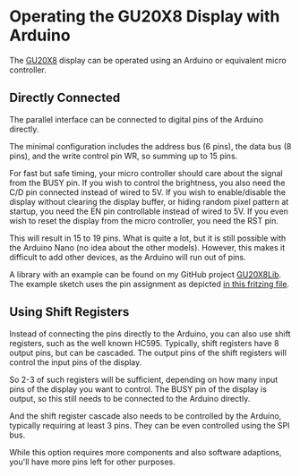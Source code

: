 # Operating the GU20X8 Display with Arduino

The [GU20X8](gu20x8.md) display can be operated using an Arduino or equivalent micro controller.

## Directly Connected

The parallel interface can be connected to digital pins of the Arduino directly.

The minimal configuration includes the address bus (6 pins), the data bus (8 pins), and the write control pin WR, so summing up to 15 pins.

For fast but safe timing, your micro controller should care about the signal from the BUSY pin.
If you wish to control the brightness, you also need the C/D pin connected instead of wired to 5V.
If you wish to enable/disable the display without clearing the display buffer, or hiding random pixel pattern at startup, you need the EN pin controllable instead of wired to 5V.
If you even wish to reset the display from the micro controller, you need the RST pin.

This will result in 15 to 19 pins. What is quite a lot, but it is still possible with the Arduino Nano (no idea about the other models).
However, this makes it difficult to add other devices, as the Arduino will run out of pins.

A library with an example can be found on my GitHub project [GU20X8Lib](https://github.com/cawapy/GU20X8Lib).
The example sketch uses the pin assignment as depicted [in this fritzing file](Direct-Connected-Example.fzz).

## Using Shift Registers

Instead of connecting the pins directly to the Arduino, you can also use shift registers, such as the well known HC595.
Typically, shift registers have 8 output pins, but can be cascaded.
The output pins of the shift registers will control the input pins of the display.

So 2-3 of such registers will be sufficient, depending on how many input pins of the display you want to control.
The BUSY pin of the display is output, so this still needs to be connected to the Arduino directly.

And the shift register cascade also needs to be controlled by the Arduino, typically requiring at least 3 pins.
They can be even controlled using the SPI bus.

While this option requires more components and also software adaptions, you'll have more pins left for other purposes.

